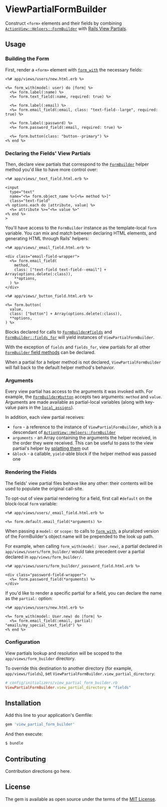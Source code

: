 # ViewPartialFormBuilder

Construct `<form>` elements and their fields by combining
[`ActionView::Helpers::FormBuilder`][FormBuilder] with [Rails View
Partials][partials].

[FormBuilder]: https://api.rubyonrails.org/classes/ActionView/Helpers/FormBuilder.html
[partials]: https://api.rubyonrails.org/classes/ActionView/PartialRenderer.html

## Usage

### Building the Form

First, render a `<form>` element with [`form_with`][form_with] the necessary
fields:

```erb
<%# app/views/users/new.html.erb %>

<%= form_with(model: user) do |form| %>
  <%= form.label(:name) %>
  <%= form.text_field(:name, required: true) %>

  <%= form.label(:email) %>
  <%= form.email_field(:email, class: "text-field--large", required: true) %>

  <%= form.label(:password) %>
  <%= form.password_field(:email, required: true) %>

  <%= form.button(class: "button--primary") %>
<% end %>
```

### Declaring the Fields' View Partials

Then, declare view partials that correspond to the [`FormBuilder`][FormBuilder]
helper method you'd like to have more control over:

```erb
<%# app/views/_text_field.html.erb %>

<input
  type="text"
  name="<%= form.object_name %>[<%= method %>]"
  class="text-field"
<% options.each do |attribute, value| %>
  <%= attribute %>="<%= value %>"
<% end %>
>
```

You'll have access to the `FormBuilder` instance as the template-local `form`
variable. You can mix and match between declaring HTML elements, and generating
HTML through Rails' helpers:

```erb
<%# app/views/_email_field.html.erb %>

<div class="email-field-wrapper">
  <%= form.email_field(
    method,
    class: ["text-field text-field--email"] + Array(options.delete(:class)),
    **options,
  ) %>
</div>
```

```erb
<%# app/views/_button_field.html.erb %>

<%= form.button(
  value,
  class: ["button"] + Array(options.delete(:class)),
  **options,
) %>
```

Blocks declared for calls to [`FormBuilder#fields`][fields] and
[`FormBuilder::fields_for`][fields_for] will yield instances of
`ViewPartialFormBuilder`.

With the exception of `fields` and `fields_for`, view partials for all other
[`FormBuilder` field methods][FormBuilder] can be declared.

When a partial for a helper method is not declared, `ViewPartialFormBuilder`
will fall back to the default helper method's behavior.

[fields]: https://api.rubyonrails.org/classes/ActionView/Helpers/FormHelper.html#method-i-fields
[fields_for]: https://api.rubyonrails.org/classes/ActionView/Helpers/FormHelper.html#method-i-fields_for

### Arguments

Every view partial has access to the arguments it was invoked with. For example,
the [`FormBuilder#button`][button] accepts two arguments: `method` and `value`.
Arguments are made available as partial-local variables (along with key-value
pairs in the [`local_assigns`][local_assigns]).

In addition, each view partial receives:

* `form` - a reference to the instance of `ViewPartialFormBuilder`, which is a
  descendant of [`ActionView::Helpers::FormBuilder`][FormBuilder]
* `arguments` - an Array containing the arguments the helper received, in the
  order they were received. This can be useful to pass to the view partial's
  helper by [splatting them][splat] out
* `&block` - a callable, `yield`-able block if the helper method was passed one

[form_with]: https://api.rubyonrails.org/classes/ActionView/Helpers/FormHelper.html#method-i-form_with
[button]: https://api.rubyonrails.org/classes/ActionView/Helpers/FormBuilder.html#method-i-button
[local_assigns]: https://api.rubyonrails.org/classes/ActionView/Template.html#method-i-local_assigns
[splat]: https://ruby-doc.org/core-2.2.0/doc/syntax/calling_methods_rdoc.html#label-Array+to+Arguments+Conversion

### Rendering the Fields

The fields' view partial files behave like any other: their contents will be
used to populate the original call-site.

To opt-out of view partial rendering for a field, first call `#default` on the
block-local `form` variable:

```erb
<%# app/views/users/_email_field.html.erb %>

<%= form.default.email_field(*arguments) %>
```

When passing a `model:` or `scope:` to calls to [`form_with`][form_with],
a pluralized version of the FormBuilder's object name will be prepended to the
look up path.

For example, when calling `form_with(model: User.new)`, a partial declared in
`app/views/users/form_builder/` would take precedent over a partial declared in
`app/views/form_builder/`.

```erb
<%# app/views/users/form_builder/_password_field.html.erb %>

<div class="password-field-wrapper">
  <%= form.password_field(*arguments) %>
</div>
```

If you'd like to render a specific partial for a field, you can declare the name
as the `partial:` option:

```erb
<%# app/views/users/new.html.erb %>

<%= form_with(model: User.new) do |form| %>
  <%= form.email_field(:email, partial: "emails/my_special_text_field") %>
<% end %>
```

### Configuration

View partials lookup and resolution will be scoped to the
`app/views/form_builder` directory.

To override this destination to another directory (for example,
`app/views/fields`), set `ViewPartialFormBuilder.view_partial_directory`:

```ruby
# config/initializers/view_partial_form_builder.rb
ViewPartialFormBuilder.view_partial_directory = "fields"
```

## Installation

Add this line to your application's Gemfile:

```ruby
gem 'view_partial_form_builder'
```

And then execute:

```bash
$ bundle
```

## Contributing

Contribution directions go here.

## License

The gem is available as open source under the terms of the [MIT License](https://opensource.org/licenses/MIT).
